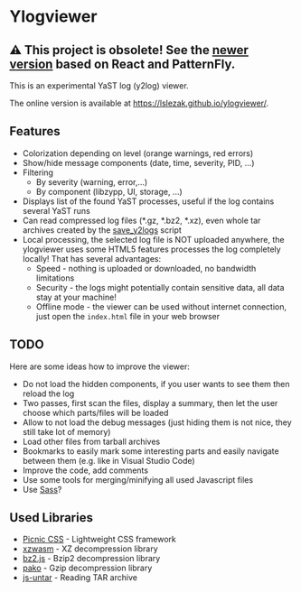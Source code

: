 # Ylogviewer


## :warning: This project is obsolete! See the [newer version](https://github.com/lslezak/ylogviewer2) based on React and PatternFly.


This is an experimental YaST log (y2log) viewer.

The online version is available at https://lslezak.github.io/ylogviewer/.

## Features

- Colorization depending on level (orange warnings, red errors)
- Show/hide message components (date, time, severity, PID, ...)
- Filtering
  - By severity (warning, error,...)
  - By component (libzypp, UI, storage, ...)
- Displays list of the found YaST processes, useful if the log contains several
  YaST runs
- Can read compressed log files (\*.gz, \*.bz2, \*.xz), even whole tar archives
  created by the [save_y2logs](
  https://github.com/yast/yast-yast2/blob/master/scripts/save_y2logs) script
- Local processing, the selected log file is NOT uploaded anywhere, the
  ylogviewer uses some HTML5 features processes the log completely locally!
  That has several advantages:
  - Speed - nothing is uploaded or downloaded, no bandwidth limitations
  - Security - the logs might potentially contain sensitive data, all data
    stay at your machine!
  - Offline mode - the viewer can be used without internet connection, just
    open the `index.html` file in your web browser

## TODO

Here are some ideas how to improve the viewer:

- Do not load the hidden components, if you user wants to see them then reload
  the log
- Two passes, first scan the files, display a summary, then let the user
  choose which parts/files will be loaded
- Allow to not load the debug messages (just hiding them is not nice, they still
  take lot of memory)
- Load other files from tarball archives
- Bookmarks to easily mark some interesting parts and easily navigate between
  them (e.g. like in Visual Studio Code)
- Improve the code, add comments
- Use some tools for merging/minifying all used Javascript files
- Use [Sass](https://sass-lang.com/)?

## Used Libraries

- [Picnic CSS](https://picnicss.com/) - Lightweight CSS framework
- [xzwasm](https://github.com/SteveSanderson/xzwasm) - XZ decompression library
- [bz2.js](https://github.com/SheetJS/bz2) - Bzip2 decompression library
- [pako](https://github.com/nodeca/pako) - Gzip decompression library
- [js-untar](https://github.com/InvokIT/js-untar) - Reading TAR archive
